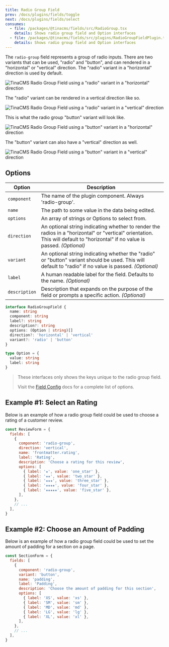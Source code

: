```yaml
---
title: Radio Group Field
prev: /docs/plugins/fields/toggle
next: /docs/plugins/fields/select
consumes:
  - file: /packages/@tinacms/fields/src/RadioGroup.tsx
    details: Shows radio group field and Option interfaces
  - file: /packages/@tinacms/fields/src/plugins/RadioGroupFieldPlugin.tsx
    details: Shows radio group field and Option interfaces
---
```


The `radio-group` field represents a group of radio inputs. There are two variants that can be used, "radio" and "button", and can rendered in a "horizontal" or "vertical" direction. The "radio" variant in a "horizontal" direction is used by default.

![TinaCMS Radio Group Field using a "radio" variant in a "horizontal" direction](/img/fields/radio-group-field-horizontal-radio.gif)

The "radio" variant can be rendered in a vertical direction like so.

![TinaCMS Radio Group Field using a "radio" variant in a "vertical" direction](/img/fields/radio-group-field-vertical-radio.gif)

This is what the radio group "button" variant will look like.

![TinaCMS Radio Group Field using a "button" variant in a "horizontal" direction](/img/fields/radio-group-field-horizontal-button.gif)

The "button" variant can also have a "vertical" direction as well.

![TinaCMS Radio Group Field using a "button" variant in a "vertical" direction](/img/fields/radio-group-field-vertical-button.gif)

## Options

| Option        | Description                                                                                                                                                                   |
| ------------- | ----------------------------------------------------------------------------------------------------------------------------------------------------------------------------- |
| `component`   | The name of the plugin component. Always 'radio-group'.                                                                                                                       |
| `name`        | The path to some value in the data being edited.                                                                                                                              |
| `options`     | An array of strings or Options to select from.                                                                                                                                |
| `direction`   | An optional string indicating whether to render the radios in a "horizontal" or "vertical" orientation. This will default to "horizontal" if no value is passed. _(Optional)_ |
| `variant`     | An optional string indicating whether the "radio" or "button" variant should be used. This will default to "radio" if no value is passed. _(Optional)_                        |
| `label`       | A human readable label for the field. Defaults to the name. _(Optional)_                                                                                                      |
| `description` | Description that expands on the purpose of the field or prompts a specific action. _(Optional)_                                                                               |

```typescript
interface RadioGroupField {
  name: string
  component: string
  label?: string
  description?: string
  options: (Option | string)[]
  direction?: 'horizontal' | 'vertical'
  variant?: 'radio' | 'button'
}

type Option = {
  value: string
  label: string
}
```

> These interfaces only shows the keys unique to the radio group field.
>
> Visit the [Field Config](/docs/plugins/fields) docs for a complete list of options.

## Example #1: Select an Rating

Below is an example of how a radio group field could be used to choose a rating of a customer review.

```javascript
const ReviewForm = {
  fields: [
    {
      component: 'radio-group',
      direction: 'vertical',
      name: 'frontmatter.rating',
      label: 'Rating',
      description: 'Choose a rating for this review',
      options: [
        { label: '★', value: 'one_star' },
        { label: '★★', value: 'two_star' },
        { label: '★★★', value: 'three_star' },
        { label: '★★★★', value: 'four_star' },
        { label: '★★★★★', value: 'five_star' },
      ],
    },
    // ...
  ],
}
```

## Example #2: Choose an Amount of Padding

Below is an example of how a radio group field could be used to set the amount of padding for a section on a page.

```javascript
const SectionForm = {
  fields: [
    {
      component: 'radio-group',
      variant: 'button',
      name: 'padding',
      label: 'Padding',
      description: 'Choose the amount of padding for this section',
      options: [
        { label: 'XS', value: 'xs' },
        { label: 'SM', value: 'sm' },
        { label: 'MD', value: 'md' },
        { label: 'LG', value: 'lg' },
        { label: 'XL', value: 'xl' },
      ],
    },
    // ...
  ],
}
```
